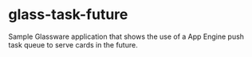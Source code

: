 glass-task-future
=================

Sample Glassware application that shows the use of a App Engine push task queue to serve cards in the future.
